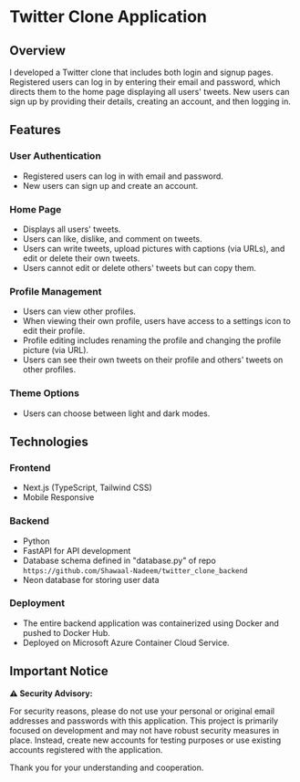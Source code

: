 # Twitter Clone Application

## Overview
I developed a Twitter clone that includes both login and signup pages. Registered users can log in by entering their email and password, which directs them to the home page displaying all users' tweets. New users can sign up by providing their details, creating an account, and then logging in.

## Features

### User Authentication
- Registered users can log in with email and password.
- New users can sign up and create an account.

### Home Page
- Displays all users' tweets.
- Users can like, dislike, and comment on tweets.
- Users can write tweets, upload pictures with captions (via URLs), and edit or delete their own tweets.
- Users cannot edit or delete others' tweets but can copy them.

### Profile Management
- Users can view other profiles.
- When viewing their own profile, users have access to a settings icon to edit their profile.
- Profile editing includes renaming the profile and changing the profile picture (via URL).
- Users can see their own tweets on their profile and others' tweets on other profiles.

### Theme Options
- Users can choose between light and dark modes.

## Technologies

### Frontend
- Next.js (TypeScript, Tailwind CSS)
- Mobile Responsive

### Backend
- Python 
- FastAPI for API development
- Database schema defined in "database.py" of repo `https://github.com/Shawaal-Nadeem/twitter_clone_backend`
- Neon database for storing user data

### Deployment
- The entire backend application was containerized using Docker and pushed to Docker Hub.
- Deployed on Microsoft Azure Container Cloud Service.

## Important Notice

**⚠️ Security Advisory:**

For security reasons, please do not use your personal or original email addresses and passwords with this application. This project is primarily focused on development and may not have robust security measures in place. Instead, create new accounts for testing purposes or use existing accounts registered with the application.

Thank you for your understanding and cooperation.

